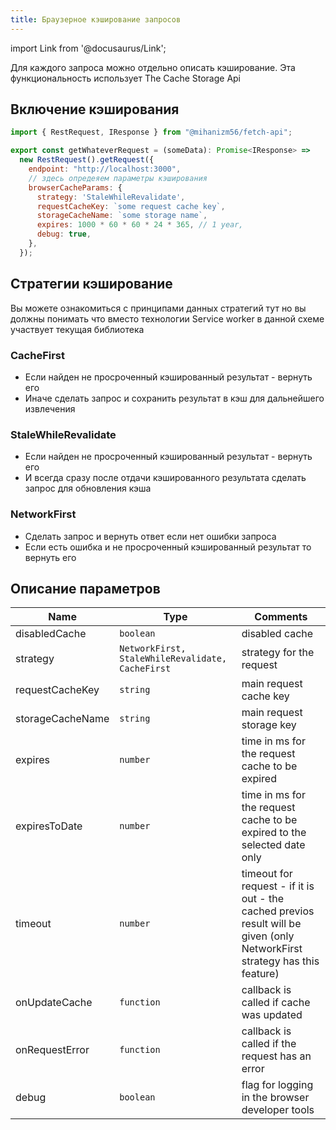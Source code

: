 ```yaml
---
title: Браузерное кэширование запросов
---
```


import Link from '@docusaurus/Link';

Для каждого запроса можно отдельно описать кэширование. Эта функциональность использует <Link to='https://developer.mozilla.org/en-US/docs/Web/API/CacheStorage'>The Cache Storage Api</Link>

## Включение кэширования

```javascript
import { RestRequest, IResponse } from "@mihanizm56/fetch-api";

export const getWhateverRequest = (someData): Promise<IResponse> =>
  new RestRequest().getRequest({
    endpoint: "http://localhost:3000",
    // здесь опредеяем параметры кэширования
    browserCacheParams: {
      strategy: 'StaleWhileRevalidate',
      requestCacheKey: `some request cache key`,
      storageCacheName: `some storage name`,
      expires: 1000 * 60 * 60 * 24 * 365, // 1 year,
      debug: true,
    },
  });
```

## Стратегии кэширование

Вы можете ознакомиться с принципами данных стратегий <Link to='https://developer.chrome.com/docs/workbox/reference/workbox-strategies'>тут</Link> но вы должны понимать что вместо технологии Service worker в данной схеме участвует текущая библиотека

### <Link to='https://developer.chrome.com/docs/workbox/caching-strategies-overview/#cache-first-falling-back-to-network'>CacheFirst</Link>

- Если найден не просроченный кэшированный результат - вернуть его
- Иначе сделать запрос и сохранить результат в кэш для дальнейшего извлечения 

### <Link to='https://developer.chrome.com/docs/workbox/caching-strategies-overview/#stale-while-revalidate'>StaleWhileRevalidate</Link>

- Если найден не просроченный кэшированный результат - вернуть его
- И всегда сразу после отдачи кэшированного результата сделать запрос для обновления кэша

### <Link to='https://developer.chrome.com/docs/workbox/caching-strategies-overview/#network-first-falling-back-to-cache'>NetworkFirst</Link>

- Сделать запрос и вернуть ответ если нет ошибки запроса
- Если есть ошибка и не просроченный кэшированный результат то вернуть его 

## Описание параметров 

| Name             | Type         | Comments                                   |
| ---------------- | ------------ | ------------------------------------------ |
| disabledCache            | `boolean`    | disabled cache           |
| strategy            | `NetworkFirst, StaleWhileRevalidate, CacheFirst`    | strategy for the request       |
| requestCacheKey        | `string`     | main request cache key |
| storageCacheName             | `string` | main request storage key                             |
| expires | `number`        | time in ms for the request cache to be expired         |
| expiresToDate | `number`        | time in ms for the request cache to be expired to the selected date only         |
| timeout | `number`        | timeout for request - if it is out - the cached previos result will be given (only NetworkFirst strategy has this feature)         |
| onUpdateCache | `function`        | callback is called if cache was updated         |
| onRequestError | `function`        | callback is called if the request has an error      |
| debug             | `boolean`     | flag for logging in the browser developer tools  |
